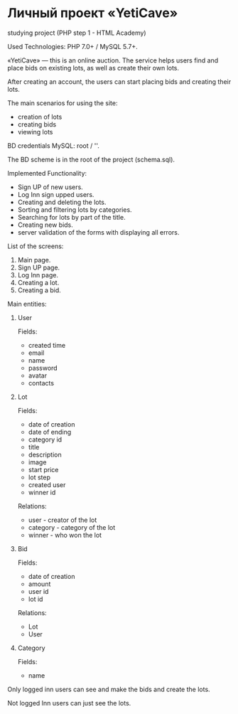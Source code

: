 # Личный проект «YetiCave»
studying project (PHP step 1 - HTML Academy)

Used Technologies: PHP 7.0+ / MySQL 5.7+.

«YetiCave» — this is an online auction. The service helps users find and place bids on existing lots, as well as create their own lots.

After creating an account, the users can start placing bids and creating their lots.

The main scenarios for using the site:

* creation of lots
* creating bids
* viewing lots

BD credentials MySQL: root / ''.

The BD scheme is in the root of the project (schema.sql).

Implemented Functionality:

* Sign UP of new users.
* Log Inn sign upped users.
* Creating and deleting the lots.
* Sorting and filtering lots by categories.
* Searching for lots by part of the title.
* Creating new bids.
* server validation of the forms with displaying all errors.

List of the screens:

1. Main page.
2. Sign UP page.
3. Log Inn page.
4. Creating a lot.
5. Creating a bid.

Main entities:

1. User

   Fields:
   * created time
   * email
   * name
   * password
   * avatar
   * contacts
   
2. Lot

   Fields:
   * date of creation
   * date of ending
   * category id
   * title
   * description
   * image
   * start price
   * lot step
   * created user
   * winner id
  
   Relations:
   * user - creator of the lot
   * category - category of the lot
   * winner - who won the lot
  

3. Bid

   Fields:
   * date of creation
   * amount
   * user id
   * lot id
   
   Relations:
   * Lot
   * User
   
4. Category
   
   Fields:
   * name

Only logged inn users can see and make the bids and create the lots.

Not logged Inn users can just see the lots.
